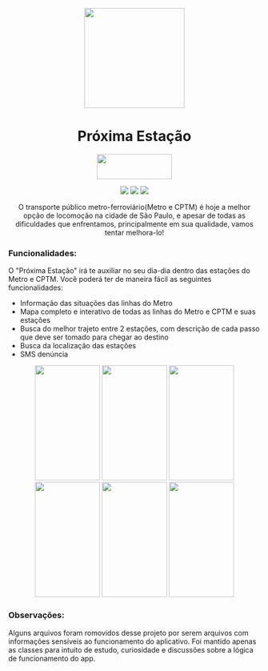 <p align="center">
  <img width="200" height="200" src="https://github.com/jonSurrey/Next-Station-iOS/blob/master/Assets/logo.jpg?raw=true">
</p>

<h1 align="center">Próxima Estação</h1>
<p align="center">
  <a href="https://itunes.apple.com/br/app/próxima-estação/id1456330659?mt=8"><img width="150" height="50" src="https://github.com/jonSurrey/Next-Station-iOS/blob/master/Assets/appstore_badge.png?raw=true"></a>
<p align="center">
  <img src="https://img.shields.io/badge/platform-iOS-lightgrey.svg">
    <img src="https://img.shields.io/badge/version-1.0.0-red.svg">
  <a href="https://github.com/jonSurrey/Next-Station-iOS/blob/master/LICENSE"><img src="https://img.shields.io/badge/License-MIT-green.svg"></a>
    
</p>
<p align="center">
O transporte público metro-ferroviário(Metro e CPTM) é hoje a melhor opção de locomoção na cidade de São Paulo, e apesar de todas as dificuldades que enfrentamos, principalmente em sua qualidade, vamos tentar melhora-lo! 
</p>

### Funcionalidades:

O "Próxima Estação" irá te auxiliar no seu dia-dia dentro das estações do Metro e CPTM. Você poderá ter de maneira fácil as seguintes funcionalidades:
- Informação das situações das linhas do Metro
- Mapa completo e interativo de todas as linhas do Metro e CPTM e suas estações
- Busca do melhor trajeto entre 2 estações, com descrição de cada passo que deve ser tomado para chegar ao destino
- Busca da localização das estações
- SMS denúncia

<p align="center">
  <img width="130" height="230" src="https://github.com/jonSurrey/Next-Station-iOS/blob/master/Assets/img1.jpg?raw=true">
  <img width="130" height="230" src="https://github.com/jonSurrey/Next-Station-iOS/blob/master/Assets/img2.jpeg?raw=true">
  <img width="130" height="230" src="https://github.com/jonSurrey/Next-Station-iOS/blob/master/Assets/img3.jpeg?raw=true">
  <img width="130" height="230" src="https://github.com/jonSurrey/Next-Station-iOS/blob/master/Assets/img4.jpeg?raw=true">
  <img width="130" height="230" src="https://github.com/jonSurrey/Next-Station-iOS/blob/master/Assets/img5.jpeg?raw=true">
  <img width="130" height="230" src="https://github.com/jonSurrey/Next-Station-iOS/blob/master/Assets/img6.jpeg?raw=true">
</p>

### Observações:

Alguns arquivos foram romovidos desse projeto por serem arquivos com informações sensíveis ao funcionamento do aplicativo. Foi mantido apenas as classes para intuito de estudo, curiosidade e discussões sobre a lógica de funcionamento do app.
